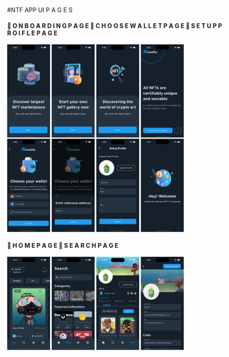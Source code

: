 #NTF APP UI 
P A G E S
<h4>📱 O N B O A R D I N G  P A G E  📱 C H O O S E W A L L E T P A G E 📱 S E T U P P R O I F L E P A G E  </h4>

<div class="image-row">
  <img src="screenshot/Simulator Screenshot - iPhone 15 Pro - 2024-05-20 at 19.00.07.png" width="100" />
  <img src="screenshot/Simulator Screenshot - iPhone 15 Pro - 2024-05-20 at 19.00.09.png" width="100" />
  <img src="screenshot/Simulator Screenshot - iPhone 15 Pro - 2024-05-20 at 19.00.12.png" width="100" />
  <img src="screenshot/Simulator Screenshot - iPhone 15 Pro - 2024-05-20 at 20.22.23.png" width="100" />
    <img src="screenshot/Simulator Screenshot - iPhone 15 - 2024-05-23 at 13.29.38.png" width="100" />
  <img src="screenshot/Simulator Screenshot - iPhone 15 - 2024-05-23 at 13.29.41.png" width="100" />
    <img src="screenshot/Simulator Screenshot - iPhone 15 - 2024-05-23 at 14.19.01.png" width="100" />
  <img src="screenshot/simulator_screenshot_97EE55D3-8ED3-42C8-9D38-B4367D37A515.png" width="100" />
</div>
<div>
<h4>📱 H O M E P A G E 📱 S E A R C H P A G E  </h4>
</div>
<div class="image-row">
   <img src="screenshot/Simulator Screenshot - iPhone 15 - 2024-05-24 at 16.14.53.png" width="100" />
  <img src="screenshot/Simulator Screenshot - iPhone 15 - 2024-05-24 at 16.14.55.png" width="100" />
      <img src="screenshot/profile.png" width="100" />
    <img src="screenshot/edit_profile.png" width="100" />
  
</div>
<div>


